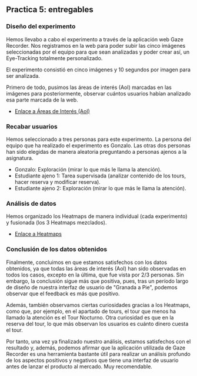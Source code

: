 ## Practica 5: entregables 

### Diseño del experimento
Hemos llevabo a cabo el experimento a través de la aplicación web Gaze Recorder. Nos registramos 
en la web para poder subir las cinco imágenes seleccionadas por el equipo para que sean analizadas y 
poder crear así, un Eye-Tracking totalmente personalizado.

El experimento consistió en cinco imágenes y 10 segundos por imagen para ser analizada.

Primero de todo, pusimos las áreas de interés (AoI) marcadas en las imágenes para posteriormente, 
observar cuántos usuarios habían analizado esa parte marcada de la web.

* [Enlace a Áreas de Interés (AoI)](https://github.com/MrSquid0/DIU/blob/master/P5/AOI)

### Recabar usuarios
Hemos seleccionado a tres personas para este experimento. La persona del equipo que 
ha realizado el experimento es Gonzalo. Las otras dos personas han sido elegidas de 
manera aleatoria preguntando a personas ajenos a la asignatura.

* Gonzalo: Exploración (mirar lo que más le llama la atención).
* Estudiante ajeno 1: Tarea supervisada (analizar contenido de los tours, hacer reserva y 
modificar reserva).
* Estudiante ajeno 2: Exploración (mirar lo que más le llama la atención).

### Análisis de datos
Hemos organizado los Heatmaps de manera individual (cada experimento) y fusionada (los 3 Heatmaps 
mezclados).

* [Enlace a Heatmaps](https://github.com/MrSquid0/DIU/blob/master/P5/Heatmaps)


### Conclusión de los datos obtenidos
Finalmente, concluimos en que estamos satisfechos con los datos obtenidos, ya que todas las áreas de 
interés (AoI) han sido observadas en todos los casos, excepto en la última, que fue vista por 2/3 
personas. Sin embargo, la conclusión sigue más que positiva, pues, tras un período largo de diseño 
de nuestra interfaz de usuario de "Granada a Pie", podemos observar que el feedback es más que positivo.

Además, también observamos ciertas curiosidades gracias a los Heatmaps, como que, por ejemplo, en el 
apartado de tours, el tour que menos ha llamado la atención es el Tour Nocturno. Otra curiosidad es que 
en la reserva del tour, lo que más observan los usuarios es cuánto dinero cuesta el tour.

Por tanto, una vez ya finalizado nuestro análisis, estamos satisfechos con el resultado y, además, podemos 
afirmar que la aplicación utilizada de Gaze Recorder es una herramienta bastante útil para realizar un 
análisis profundo de los aspectos positivos y negativos que tiene una interfaz de usuario antes de lanzar 
el producto al mercado. Muy recomendable.